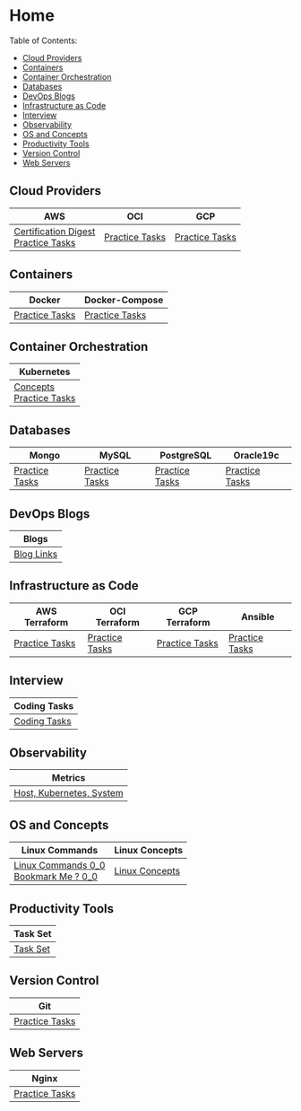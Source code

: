 # Home

Table of Contents:

- [Cloud Providers](#cloud-providers)
- [Containers](#containers)
- [Container Orchestration](#container-orchestration)
- [Databases](#databases)
- [DevOps Blogs](#devops-blogs)
- [Infrastructure as Code](#infrastructure-as-code)
- [Interview](#interview)
- [Observability](#observability)
- [OS and Concepts](#os-and-concepts)
- [Productivity Tools](#productivity-tools)
- [Version Control](#version-control)
- [Web Servers](#web-servers)

## Cloud Providers

| AWS | OCI | GCP |
| --- | --- | --- |
| [Certification Digest](home/cloud-providers/aws/certifications-digest)<br> [Practice Tasks](home/cloud-providers/aws/practice-tasks) | [Practice Tasks](home/cloud-providers/oci/practice-tasks) | [Practice Tasks](home/cloud-providers/gcp/taskset) |

## Containers

| Docker | Docker-Compose |
| --- | --- |
| [Practice Tasks](home/containers/docker-old) | [Practice Tasks](home/containers/docker-compose) |

## Container Orchestration

| Kubernetes |
| --- |
| [Concepts](home/container-orchestration/kubernetes/concepts)<br> [Practice Tasks](home/container-orchestration/kubernetes) | 

## Databases

| Mongo | MySQL | PostgreSQL | Oracle19c |
| --- | --- | --- | --- |
| [Practice Tasks](/home/databases/mongo) | [Practice Tasks](/home/databases/mysql) | [Practice Tasks](/home/databases/postgreSQL) | [Practice Tasks](/home/databases/oracle19c) | 

## DevOps Blogs

| Blogs |
| --- |
| [Blog Links](/home/devops-blogs) |

## Infrastructure as Code

| AWS Terraform | OCI Terraform | GCP Terraform | Ansible |
| --- | --- | --- | --- |
| [Practice Tasks](home/infrastructure-as-code/terraform/aws) | [Practice Tasks](home/infrastructure-as-code/terraform/oci) | [Practice Tasks](home/infrastructure-as-code/terraform/terraform-gcp/taskset) | [Practice Tasks](home/infrastructure-as-code/ansible-kitchen/README.md) |

## Interview

| Coding Tasks |
| --- |
| [Coding Tasks](home/interview/coding-tasks) |

## Observability

| Metrics |
| --- |
| [Host, Kubernetes, System](home/observability/metrics) |

## OS and Concepts

| Linux Commands | Linux Concepts |
| --- | --- |
| [Linux Commands 0_0](home/os-and-concepts/linux-commands/README.md)<br> [Bookmark Me ? 0_0 ](home/os-and-concepts/linux-commands/bookmark-me/bookmark-me.md) | [Linux Concepts](home/os-and-concepts/linux-essentials/linux-essentials.md) | 

## Productivity Tools

| Task Set |
| --- |
| [Task Set](home/productivity-tools) |

## Version Control

| Git |
| --- |
| [Practice Tasks](home/version-control/git) |

## Web Servers

| Nginx |
| --- |
| [Practice Tasks](home/web-servers/nginx) |
```
